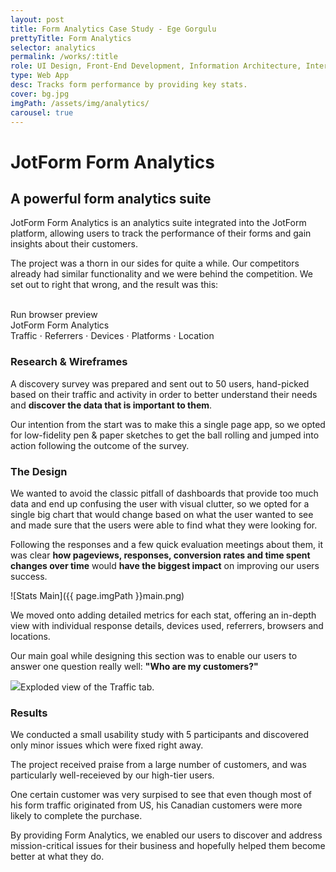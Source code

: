 ```yaml
---
layout: post
title: Form Analytics Case Study - Ege Gorgulu
prettyTitle: Form Analytics
selector: analytics
permalink: /works/:title
role: UI Design, Front-End Development, Information Architecture, Interaction Design
type: Web App
desc: Tracks form performance by providing key stats.
cover: bg.jpg
imgPath: /assets/img/analytics/
carousel: true
---
```


# JotForm Form Analytics

## A powerful form analytics suite

JotForm Form Analytics is an analytics suite integrated into the JotForm platform, allowing users to track the performance of their forms and gain insights about their customers. 

The project was a thorn in our sides for quite a while. Our competitors already  had similar functionality and we were behind the competition. We set out to right that wrong, and the result was this:

<div class="browser viewer-cont">
	<div class="browser-init">
		<div class="vert-align">
			<i class="glyphicon glyphicon-hand-up"></i><br>
			Run browser preview
		</div>
	</div>
	<div class="browser-bar">
		<div class="browser-controls"></div>
		JotForm Form Analytics
	</div>
	<div class="browser-stage">
		<div>
			<img src="{{ page.imgPath }}traffic.png" id="stage" alt="">
		</div>
	</div>
</div>
<div class="img-switcher">
	<a data-target="{{ page.imgPath }}traffic.png" class="active">Traffic</a>
	<span class="sep">&sdot;</span>
	<a data-target="{{ page.imgPath }}referrers.png">Referrers</a>
	<span class="sep">&sdot;</span>
	<a data-target="{{ page.imgPath }}devices.png">Devices</a>
	<span class="sep">&sdot;</span>
	<a data-target="{{ page.imgPath }}platform.png">Platforms</a>
	<span class="sep">&sdot;</span>
	<a data-target="{{ page.imgPath }}locations.png">Location</a>
</div>

### Research & Wireframes

A discovery survey was prepared and sent out to 50 users, hand-picked based on their traffic and activity in order to better understand their needs and <strong>discover the data that is important to them</strong>.

Our intention from the start was to make this a single page app, so we opted for low-fidelity pen & paper sketches to get the ball rolling and jumped into action following the outcome of the survey.

### The Design

We wanted to avoid the classic pitfall of dashboards that provide too much data and end up confusing the user with visual clutter, so we opted for a single big chart that would change based on what the user wanted to see and made sure that the users were able to find what they were looking for.

Following the responses and a few quick evaluation meetings about them, it was clear <strong>how pageviews, responses, conversion rates and time spent changes over time</strong> would <strong>have the biggest impact</strong> on improving our users success.

![Stats Main]({{ page.imgPath }}main.png)

We moved onto adding detailed metrics for each stat, offering an in-depth view with individual response details, devices used, referrers, browsers and locations. 

Our main goal while designing this section was to enable our users to answer one question really well: <strong>"Who are my customers?"</strong>

<img class="captioned" src="{{ page.imgPath }}traffic-exploded.png"><span class="caption">Exploded view of the Traffic tab.</span> 

### Results

We conducted a small usability study with 5 participants and discovered only minor issues which were fixed right away.

The project received praise from a large number of customers, and was particularly well-receieved by our high-tier users.

One certain customer was very surpised to see that even though most of his form traffic originated from US, his Canadian customers were more likely to complete the purchase.

By providing Form Analytics, we enabled our users to discover and address mission-critical issues for their business and hopefully helped them become better at what they do.




